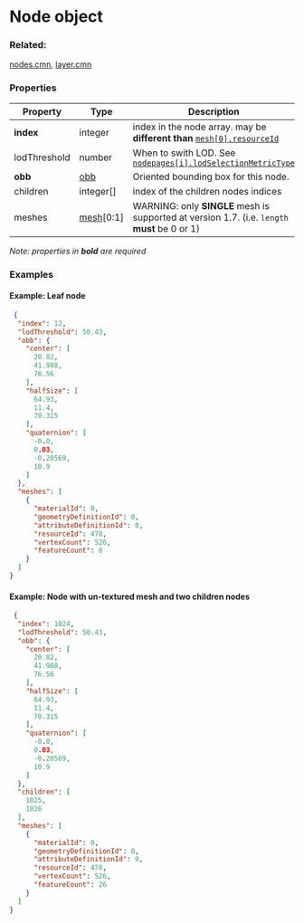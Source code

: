 # Node object



### Related:

[nodes.cmn](nodes.cmn.md), [layer.cmn](layer.cmn.md)
### Properties

| Property | Type | Description |
| --- | --- | --- |
| **index** | integer | index in the node array. may be **different than** [`mesh[0].resourceId`](mesh.md) |
| lodThreshold | number | When to swith LOD. See [`nodepages[i].lodSelectionMetricType`](nodepages.md)  |
| **obb** | [obb](obb.cmn.md) | Oriented bounding box for this node.  |
| children | integer[] | index of the children nodes indices |
| meshes | [mesh](mesh.cmn.md)[0:1] | WARNING: only **SINGLE** mesh is supported at version 1.7. (i.e. `length` **must** be 0 or 1) |

*Note: properties in **bold** are required*

### Examples 

#### Example: Leaf node 

```json
 {
  "index": 12,
  "lodThreshold": 50.43,
  "obb": {
    "center": [
      20.82,
      41.988,
      76.56
    ],
    "halfSize": [
      64.93,
      11.4,
      70.315
    ],
    "quaternion": [
      -0.0,
      0.03,
      -0.20569,
      10.9
    ]
  },
  "meshes": [
    {
      "materialId": 0,
      "geometryDefinitionId": 0,
      "attributeDefinitionId": 0,
      "resourceId": 478,
      "vertexCount": 526,
      "featureCount": 0
    }
  ]
} 
```

#### Example: Node with un-textured mesh and two children nodes 

```json
 {
  "index": 1024,
  "lodThreshold": 50.43,
  "obb": {
    "center": [
      20.82,
      41.988,
      76.56
    ],
    "halfSize": [
      64.93,
      11.4,
      70.315
    ],
    "quaternion": [
      -0.0,
      0.03,
      -0.20569,
      10.9
    ]
  },
  "children": [
    1025,
    1026
  ],
  "meshes": [
    {
      "materialId": 0,
      "geometryDefinitionId": 0,
      "attributeDefinitionId": 0,
      "resourceId": 478,
      "vertexCount": 526,
      "featureCount": 26
    }
  ]
} 
```

